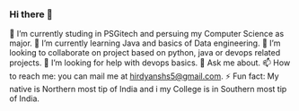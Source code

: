 ### Hi there 👋


 🔭 I’m currently studing in PSGitech and persuing my Computer Science as major.
 🌱 I’m currently learning Java and basics of Data engineering. 
 👯 I’m looking to collaborate on project based on python, java or devops related projects.
 🤔 I’m looking for help with devops basics.
 💬 Ask me about. 
 📫 How to reach me: you can mail me at hirdyanshs5@gmail.com.
 ⚡ Fun fact: My native is Northern most tip of India and i my College is in Southern most tip of India.

